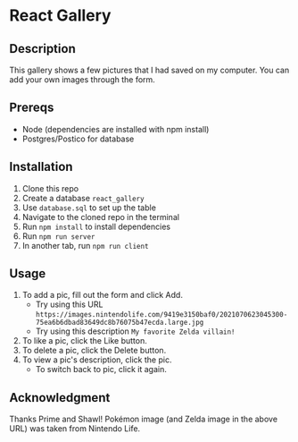 # React Gallery

## Description

This gallery shows a few pictures that I had saved on my computer. You can add your own images through the form.

## Prereqs

- Node (dependencies are installed with npm install)
- Postgres/Postico for database

## Installation

1. Clone this repo
2. Create a database `react_gallery`
3. Use `database.sql` to set up the table
4. Navigate to the cloned repo in the terminal
5. Run `npm install` to install dependencies
6. Run `npm run server`
7. In another tab, run `npm run client`

##  Usage

1. To add a pic, fill out the form and click Add.
    - Try using this URL `https://images.nintendolife.com/9419e3150baf0/2021070623045300-75ea6b6dbad83649dc8b76075b47ecda.large.jpg`
    - Try using this description `My favorite Zelda villain!`
2. To like a pic, click the Like button.
3. To delete a pic, click the Delete button.
4. To view a pic's description, click the pic.
    - To switch back to pic, click it again.
    
## Acknowledgment

Thanks Prime and Shawl! Pokémon image (and Zelda image in the above URL) was taken from Nintendo Life.


